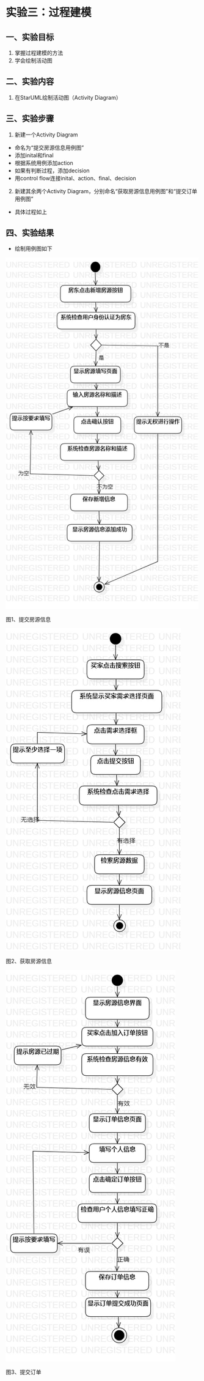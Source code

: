 # 实验三：过程建模

## 一、实验目标

1. 掌握过程建模的方法
2. 学会绘制活动图

## 二、实验内容

1. 在StarUML绘制活动图（Activity Diagram）

## 三、实验步骤

1. 新建一个Activity Diagram
- 命名为“提交房源信息用例图”
- 添加inital和final
- 根据系统用例添加action
- 如果有判断过程，添加decision
- 用control flow连接inital、action、final、decision

2. 新建其余两个Activity Diagram，分别命名“获取房源信息用例图”和“提交订单用例图”
- 具体过程如上


## 四、实验结果

- 绘制用例图如下

![用例图](./提交房源信息.jpg)

图1、提交房源信息


![用例图](./获取房源信息.jpg)

图2、获取房源信息


![用例图](./提交订单.jpg)

图3、提交订单
